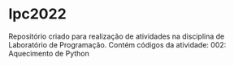 # Ipc2022
Repositório criado para realização de atividades na disciplina de Laboratório de Programação.
Contém códigos da atividade: 
002: Aquecimento de Python
